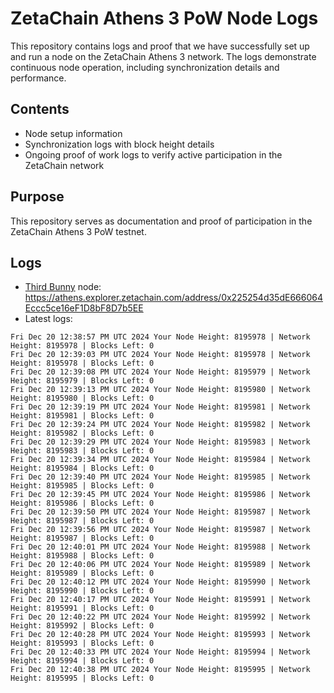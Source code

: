 # ZetaChain Athens 3 PoW Node Logs
This repository contains logs and proof that we have successfully set up and run a node on the ZetaChain Athens 3 network. The logs demonstrate continuous node operation, including synchronization details and performance.

## Contents
- Node setup information
- Synchronization logs with block height details
- Ongoing proof of work logs to verify active participation in the ZetaChain network

## Purpose
This repository serves as documentation and proof of participation in the ZetaChain Athens 3 PoW testnet.

## Logs

- [Third Bunny](https://thirdbunny.xyz/) node: https://athens.explorer.zetachain.com/address/0x225254d35dE666064Eccc5ce16eF1D8bF8D7b5EE
- Latest logs:
```
Fri Dec 20 12:38:57 PM UTC 2024 Your Node Height: 8195978 | Network Height: 8195978 | Blocks Left: 0
Fri Dec 20 12:39:03 PM UTC 2024 Your Node Height: 8195978 | Network Height: 8195978 | Blocks Left: 0
Fri Dec 20 12:39:08 PM UTC 2024 Your Node Height: 8195979 | Network Height: 8195979 | Blocks Left: 0
Fri Dec 20 12:39:13 PM UTC 2024 Your Node Height: 8195980 | Network Height: 8195980 | Blocks Left: 0
Fri Dec 20 12:39:19 PM UTC 2024 Your Node Height: 8195981 | Network Height: 8195981 | Blocks Left: 0
Fri Dec 20 12:39:24 PM UTC 2024 Your Node Height: 8195982 | Network Height: 8195982 | Blocks Left: 0
Fri Dec 20 12:39:29 PM UTC 2024 Your Node Height: 8195983 | Network Height: 8195983 | Blocks Left: 0
Fri Dec 20 12:39:34 PM UTC 2024 Your Node Height: 8195984 | Network Height: 8195984 | Blocks Left: 0
Fri Dec 20 12:39:40 PM UTC 2024 Your Node Height: 8195985 | Network Height: 8195985 | Blocks Left: 0
Fri Dec 20 12:39:45 PM UTC 2024 Your Node Height: 8195986 | Network Height: 8195986 | Blocks Left: 0
Fri Dec 20 12:39:50 PM UTC 2024 Your Node Height: 8195987 | Network Height: 8195987 | Blocks Left: 0
Fri Dec 20 12:39:56 PM UTC 2024 Your Node Height: 8195987 | Network Height: 8195987 | Blocks Left: 0
Fri Dec 20 12:40:01 PM UTC 2024 Your Node Height: 8195988 | Network Height: 8195988 | Blocks Left: 0
Fri Dec 20 12:40:06 PM UTC 2024 Your Node Height: 8195989 | Network Height: 8195989 | Blocks Left: 0
Fri Dec 20 12:40:12 PM UTC 2024 Your Node Height: 8195990 | Network Height: 8195990 | Blocks Left: 0
Fri Dec 20 12:40:17 PM UTC 2024 Your Node Height: 8195991 | Network Height: 8195991 | Blocks Left: 0
Fri Dec 20 12:40:22 PM UTC 2024 Your Node Height: 8195992 | Network Height: 8195992 | Blocks Left: 0
Fri Dec 20 12:40:28 PM UTC 2024 Your Node Height: 8195993 | Network Height: 8195993 | Blocks Left: 0
Fri Dec 20 12:40:33 PM UTC 2024 Your Node Height: 8195994 | Network Height: 8195994 | Blocks Left: 0
Fri Dec 20 12:40:38 PM UTC 2024 Your Node Height: 8195995 | Network Height: 8195995 | Blocks Left: 0
```
